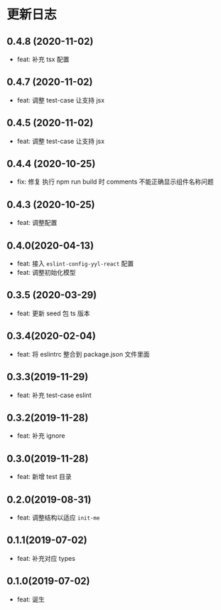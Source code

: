 # 更新日志
## 0.4.8 (2020-11-02)
* feat: 补充 tsx 配置

## 0.4.7 (2020-11-02)
* feat: 调整 test-case 让支持 jsx
## 0.4.5 (2020-11-02)
* feat: 调整 test-case 让支持 jsx
## 0.4.4 (2020-10-25)
* fix: 修复 执行 npm run build 时 comments 不能正确显示组件名称问题

## 0.4.3 (2020-10-25)
* feat: 调整配置

## 0.4.0(2020-04-13)
* feat: 接入 `eslint-config-yyl-react` 配置
* feat: 调整初始化模型

## 0.3.5 (2020-03-29)
* feat: 更新 seed 包 ts 版本

## 0.3.4(2020-02-04)
* feat: 将 eslintrc 整合到 package.json 文件里面
## 0.3.3(2019-11-29)
* feat: 补充 test-case eslint

## 0.3.2(2019-11-28)
* feat: 补充 ignore

## 0.3.0(2019-11-28)
* feat: 新增 test 目录
## 0.2.0(2019-08-31)
* feat: 调整结构以适应 `init-me`

## 0.1.1(2019-07-02)
* feat: 补充对应 types

## 0.1.0(2019-07-02)
* feat: 诞生